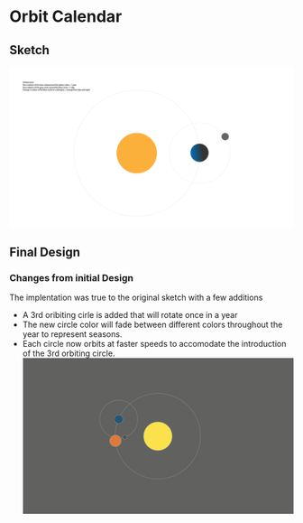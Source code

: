 # Orbit Calendar
## Sketch
![](https://github.com/neil-oliver/dvia-2019/blob/master/1.mapping-time/process/Orbital%20Calendar.png)
## Final Design
### Changes from initial Design
The implentation was true to the original sketch with a few additions
- A 3rd oribiting cirle is added that will rotate once in a year
- The new circle color will fade between different colors throughout the year to represent seasons.
- Each circle now orbits at faster speeds to accomodate the introduction of the 3rd orbiting circle.
![](https://github.com/neil-oliver/dvia-2019/blob/master/1.mapping-time/orbit_calendar/Orbit-Calendar-Screenshot.png)
